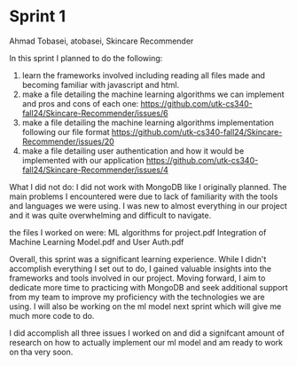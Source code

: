 # Sprint 1

Ahmad Tobasei, atobasei, Skincare Recommender

In this sprint I planned to do the following:
1) learn the frameworks involved including reading all files made and becoming familiar with javascript and html.
2) make a file detailing the machine learning algorithms we can implement and pros and cons of each one: https://github.com/utk-cs340-fall24/Skincare-Recommender/issues/6
3) make a file detailing the machine learning algorithms implementation following our file format https://github.com/utk-cs340-fall24/Skincare-Recommender/issues/20
4) make a file detailing user authentication and how it would be implemented with our application https://github.com/utk-cs340-fall24/Skincare-Recommender/issues/4


What I did not do: I did not work with MongoDB like I originally planned.
The main problems I encountered were due to lack of familiarity with the tools and languages we were using. I was new to almost everything in our project and it was quite overwhelming and difficult to navigate.

the files I worked on were: ML algorithms for project.pdf Integration of Machine Learning Model.pdf and User Auth.pdf

Overall, this sprint was a significant learning experience. While I didn't accomplish everything I set out to do, I gained valuable insights into the frameworks and tools involved in our project. Moving forward, I aim to dedicate more time to practicing with MongoDB and seek additional support from my team to improve my proficiency with the technologies we are using. I will also be working on the ml model next sprint which will give me much more code to do.

I did accomplish all three issues I worked on and did a signifcant amount of research on how to actually implement our ml model and am ready to work on tha very soon.